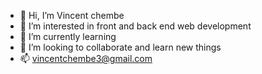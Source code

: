 - 👋 Hi, I’m Vincent chembe
- 👀 I’m interested in front and back end web development
- 🌱 I’m currently learning
- 💞️ I’m looking to collaborate and learn new things
- 📫 vincentchembe3@gmail.com

<!---
vincent306/vincent306 is a ✨ special ✨ repository because its `README.md` (this file) appears on your GitHub profile.
You can click the Preview link to take a look at your changes.
--->
